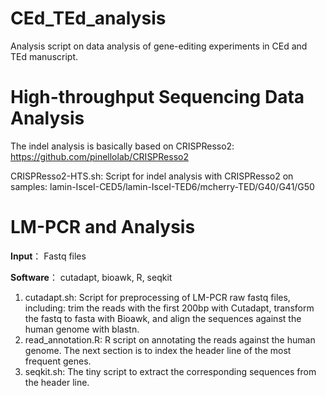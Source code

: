# CEd_TEd_analysis

Analysis script on data analysis of gene-editing experiments in CEd and TEd manuscript.

# High-throughput Sequencing Data Analysis 
The indel analysis is basically based on CRISPResso2: https://github.com/pinellolab/CRISPResso2

CRISPResso2-HTS.sh: Script for indel analysis with CRISPResso2 on samples: lamin-IsceI-CED5/lamin-IsceI-TED6/mcherry-TED/G40/G41/G50
 
# LM-PCR and Analysis
**Input**： Fastq files

**Software**： cutadapt, bioawk, R, seqkit
1. cutadapt.sh: Script for preprocessing of LM-PCR raw fastq files, including: trim the reads with the first 200bp with Cutadapt, transform the fastq to fasta with Bioawk, and align the sequences against the human genome with blastn.
2. read_annotation.R: R script on annotating the reads against the human genome. The next section is to index the header line of the most frequent genes.
3. seqkit.sh: The tiny script to extract the corresponding sequences from the header line.
